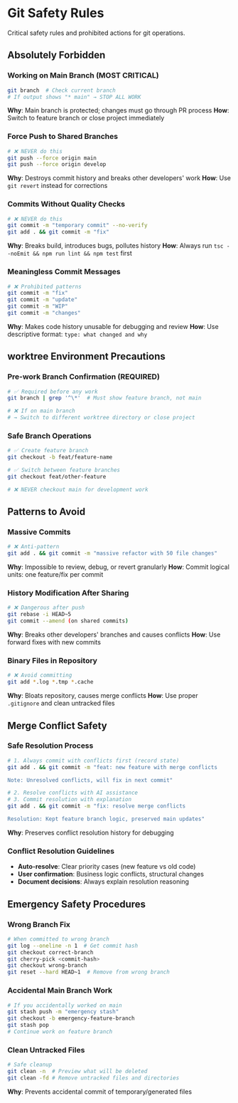 # Git Safety Rules

Critical safety rules and prohibited actions for git operations.

## Absolutely Forbidden

### Working on Main Branch (MOST CRITICAL)
```bash
git branch  # Check current branch
# If output shows "* main" → STOP ALL WORK
```
**Why**: Main branch is protected; changes must go through PR process
**How**: Switch to feature branch or close project immediately

### Force Push to Shared Branches  
```bash
# ❌ NEVER do this
git push --force origin main
git push --force origin develop
```
**Why**: Destroys commit history and breaks other developers' work
**How**: Use `git revert` instead for corrections

### Commits Without Quality Checks
```bash
# ❌ NEVER do this
git commit -m "temporary commit" --no-verify
git add . && git commit -m "fix" 
```
**Why**: Breaks build, introduces bugs, pollutes history
**How**: Always run `tsc --noEmit && npm run lint && npm test` first

### Meaningless Commit Messages
```bash
# ❌ Prohibited patterns
git commit -m "fix"
git commit -m "update" 
git commit -m "WIP"
git commit -m "changes"
```
**Why**: Makes code history unusable for debugging and review
**How**: Use descriptive format: `type: what changed and why`

## worktree Environment Precautions

### Pre-work Branch Confirmation (REQUIRED)
```bash
# ✅ Required before any work
git branch | grep '^\*'  # Must show feature branch, not main

# ❌ If on main branch
# → Switch to different worktree directory or close project
```

### Safe Branch Operations
```bash
# ✅ Create feature branch
git checkout -b feat/feature-name

# ✅ Switch between feature branches  
git checkout feat/other-feature

# ❌ NEVER checkout main for development work
```

## Patterns to Avoid

### Massive Commits
```bash
# ❌ Anti-pattern
git add . && git commit -m "massive refactor with 50 file changes"
```
**Why**: Impossible to review, debug, or revert granularly
**How**: Commit logical units: one feature/fix per commit

### History Modification After Sharing
```bash
# ❌ Dangerous after push
git rebase -i HEAD~5
git commit --amend (on shared commits)
```
**Why**: Breaks other developers' branches and causes conflicts
**How**: Use forward fixes with new commits

### Binary Files in Repository
```bash
# ❌ Avoid committing
git add *.log *.tmp *.cache
```
**Why**: Bloats repository, causes merge conflicts
**How**: Use proper `.gitignore` and clean untracked files

## Merge Conflict Safety

### Safe Resolution Process
```bash
# 1. Always commit with conflicts first (record state)
git add . && git commit -m "feat: new feature with merge conflicts

Note: Unresolved conflicts, will fix in next commit"

# 2. Resolve conflicts with AI assistance
# 3. Commit resolution with explanation
git add . && git commit -m "fix: resolve merge conflicts

Resolution: Kept feature branch logic, preserved main updates"
```
**Why**: Preserves conflict resolution history for debugging

### Conflict Resolution Guidelines
- **Auto-resolve**: Clear priority cases (new feature vs old code)
- **User confirmation**: Business logic conflicts, structural changes
- **Document decisions**: Always explain resolution reasoning

## Emergency Safety Procedures

### Wrong Branch Fix
```bash
# When committed to wrong branch
git log --oneline -n 1  # Get commit hash
git checkout correct-branch
git cherry-pick <commit-hash>
git checkout wrong-branch  
git reset --hard HEAD~1  # Remove from wrong branch
```

### Accidental Main Branch Work
```bash
# If you accidentally worked on main
git stash push -m "emergency stash"
git checkout -b emergency-feature-branch
git stash pop
# Continue work on feature branch
```

### Clean Untracked Files
```bash
# Safe cleanup
git clean -n  # Preview what will be deleted
git clean -fd # Remove untracked files and directories
```
**Why**: Prevents accidental commit of temporary/generated files
